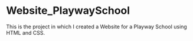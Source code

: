 # Website_PlaywaySchool
This is the project in which I created a Website for a Playway School using HTML and CSS.
